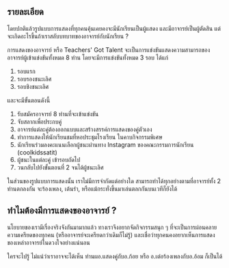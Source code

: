 ﻿## รายละเอียด

โดยปกติแล้วรูปแบบการแสดงที่ทุกคนคุ้นเคยคงจะมีนักเรียนเป็นผู้แสดง และมีอาจารย์เป็นผู้ตัดสิน แต่จะเกิดอะไรขึ้นถ้าเราสลับบทบาทของอาจารย์กับนักเรียน ?

การแสดงของอาจารย์ หรือ Teachers' Got Talent จะเป็นการแข่งขันแสดงความสามารถของอาจารย์ผู้เข้าแข่งขันทั้งหมด 8 ท่าน โดยจะมีการแข่งขันทั้งหมด 3 รอบ ได้แก่

1. รอบแรก
2. รอบรองชนะเลิศ
3. รอบชิงชนะเลิศ

และจะมีขั้นตอนดังนี้

1. รับสมัครอาจารย์ 8 ท่านที่จะเข้าแข่งขัน
2. จับสลากเพื่อประกบคู่
3. อาจารย์แต่ละคู่ต้องออกแบบและสร้างสรรค์การแสดงของคู่ตัวเอง
4. ทำการแสดงให้นักเรียนชมที่หอประชุมโรงเรียน ในคาบกิจกรรมพิเศษ
5. นักเรียนร่วมลงคะแนนเลือกผู้ชนะผ่านทาง Instagram ของคณะกรรมการนักเรียน (coolkidssatit)
6. ผู้ชนะในแต่ละคู่ เข้ารอบถัดไป
7. วนกลับไปยังขั้นตอนที่ 2 จนได้ผู้ชนะเลิศ

ในส่วนของรูปแบบการแสดงนั้น เราไม่มีการจำกัดแต่อย่างใด สามารถทำได้ทุกอย่างตามที่อาจารย์ทั้ง 2 ท่านตกลงกัน จะร้องเพลง, เต้นรำ, หรือแม้กระทั่งขึ้นมาเล่นตลกกันบนเวทีก็ยังได้

## ทำไมต้องมีการแสดงของอาจารย์ ?

นโยบายของเรามีเรื่องจริงจังกันมามากแล้ว ทางเราจึงอยากจัดกิจกรรมสนุก ๆ ที่จะเป็นการผ่อนคลายความเครียดของทุกคน (หรืออาจารย์จะเครียดกว่าเดิมก็ไม่รู้) และเชื่อว่าทุกคนคงอยากเห็นการแสดงของเหล่าอาจารย์ในดวงใจอย่างแน่นอน

ใครจะไปรู้ ไม่แน่ว่าเราอาจจะได้เห็น ท่านผอ.แสดงคู่กับอ.ก้อย หรือ อ.เต๋อร้องเพลงกับอ.อ้อม ก็เป็นได้
<!--stackedit_data:
eyJoaXN0b3J5IjpbMTkyNjEyMzkzMywtODg5NjI2MjU0XX0=
-->